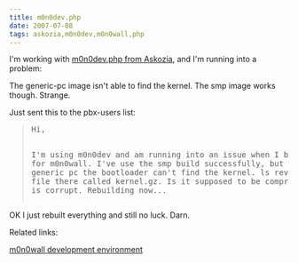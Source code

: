 ```yaml
---
title: m0n0dev.php
date: 2007-07-08
tags: askozia,m0n0dev,m0n0wall,php
---
```

I'm working with <a href="http://askozia.com/m0n0dev" rel="nofollow">m0n0dev.php from Askozia</a>, and I'm running into a problem:


The generic-pc image isn't able to find the kernel. The smp image works though. Strange.

Just sent this to the pbx-users list:

<blockquote class="svxlb"><pre>
Hi,

I'm using m0n0dev and am running into an issue when I build the image for m0n0wall. I've use the smp build successfully, but when I try the generic pc the bootloader can't find the kernel. ls reveals there is a file there called kernel.gz. Is it supposed to be compressed? Maybe mine is corrupt. Rebuilding now...
</pre></blockquote>

OK I just rebuilt everything and still no luck. Darn.

Related links:

<a href="http://www.docunext.com/2007/06/m0n0wall-development-environment/">m0n0wall development environment</a>

